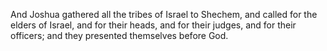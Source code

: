 And Joshua gathered all the tribes of Israel to Shechem, and called for the elders of Israel, and for their heads, and for their judges, and for their officers; and they presented themselves before God.
